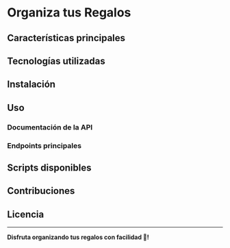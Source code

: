 # Organiza tus Regalos

## Características principales

## Tecnologías utilizadas

## Instalación

## Uso

### Documentación de la API

### Endpoints principales

## Scripts disponibles

## Contribuciones

## Licencia


---

**Disfruta organizando tus regalos con facilidad 🎁!**


